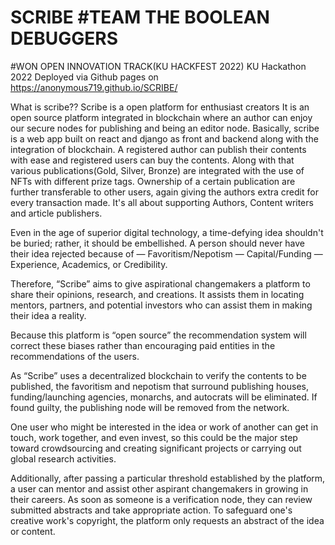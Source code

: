 # SCRIBE #TEAM THE BOOLEAN DEBUGGERS
#WON OPEN INNOVATION TRACK(KU HACKFEST 2022)
KU Hackathon 2022
Deployed via Github pages on https://anonymous719.github.io/SCRIBE/

What is scribe??
Scribe  is a open platform for enthusiast creators
It is an open source platform integrated in blockchain where an author can enjoy our secure nodes for publishing and being an editor node.
Basically, scribe is a web app built on react and django as front and backend along with the integration of blockchain. A registered author can publish their contents with ease and registered users can buy the contents. Along with that various publications(Gold, Silver, Bronze) are integrated with the use of NFTs with different prize tags. Ownership of a certain publication are further transferable to other users, again giving the authors extra credit for every transaction made. It's all about supporting Authors, Content writers and article publishers.

Even in the age of superior digital technology, a time-defying idea shouldn't be buried; rather, it should be embellished.
A person should never have their idea rejected because of — Favoritism/Nepotism — Capital/Funding — Experience, Academics, or Credibility.

Therefore, “Scribe” aims to give aspirational changemakers a platform to share their opinions, research, and creations. It assists them in locating mentors, partners, and potential investors who can assist them in making their idea a reality.

Because this platform is “open source” the recommendation system will correct these biases rather than encouraging paid entities in the recommendations of the users.

As “Scribe” uses a decentralized blockchain to verify the contents to be published, the favoritism and nepotism that surround publishing houses, funding/launching agencies, monarchs, and autocrats will be eliminated. If found guilty, the publishing node will be removed from the network.

One user who might be interested in the idea or work of another can get in touch, work together, and even invest, so this could be the major step toward crowdsourcing and creating significant projects or carrying out global research activities.

Additionally, after passing a particular threshold established by the platform, a user can mentor and assist other aspirant changemakers in growing in their careers. As soon as someone is a verification node, they can review submitted abstracts and take appropriate action.
To safeguard one's creative work's copyright, the platform only requests an abstract of the idea or content.


